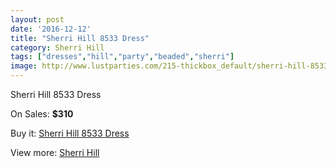 ```yaml
---
layout: post
date: '2016-12-12'
title: "Sherri Hill 8533 Dress"
category: Sherri Hill
tags: ["dresses","hill","party","beaded","sherri"]
image: http://www.lustparties.com/215-thickbox_default/sherri-hill-8533-dress.jpg
---
```

Sherri Hill 8533 Dress

On Sales: **$310**
<a href="https://www.lustparties.com/en/sherri-hill/72-sherri-hill-8533-dress.html"><amp-img layout="responsive" width="600" height="600" src="//www.lustparties.com/215-thickbox_default/sherri-hill-8533-dress.jpg" alt="Sherri Hill 8533 Dress 0" /></a>
<a href="https://www.lustparties.com/en/sherri-hill/72-sherri-hill-8533-dress.html"><amp-img layout="responsive" width="600" height="600" src="//www.lustparties.com/217-thickbox_default/sherri-hill-8533-dress.jpg" alt="Sherri Hill 8533 Dress 1" /></a>
<a href="https://www.lustparties.com/en/sherri-hill/72-sherri-hill-8533-dress.html"><amp-img layout="responsive" width="600" height="600" src="//www.lustparties.com/216-thickbox_default/sherri-hill-8533-dress.jpg" alt="Sherri Hill 8533 Dress 2" /></a>

Buy it: [Sherri Hill 8533 Dress](https://www.lustparties.com/en/sherri-hill/72-sherri-hill-8533-dress.html "Sherri Hill 8533 Dress")

View more: [Sherri Hill](https://www.lustparties.com/en/2-sherri-hill "Sherri Hill")